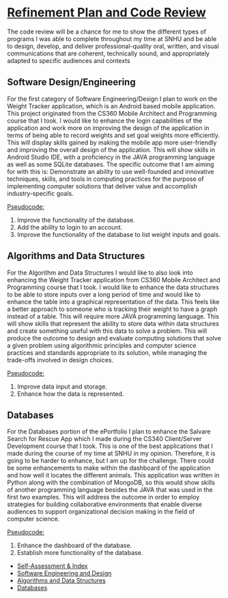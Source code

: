 # <u>Refinement Plan and Code Review</u>
The code review will be a chance for me to show the different types of programs I was able to complete throughout my time at SNHU and be able to design, develop, and deliver professional-quality oral, written, and visual communications that are coherent, technically sound, and appropriately adapted to specific audiences and contexts

## Software Design/Engineering
For the first category of Software Engineering/Design I plan to work on the Weight Tracker application, which is an Android based mobile application. This project originated from the CS360 Mobile Architect and Programming course that I took. I would like to enhance the login capabilities of the application and work more on improving the design of the application in terms of being able to record weights and set goal weights more efficiently. This will display skills gained by making the mobile app more user-friendly and improving the overall design of the application. This will show skills in Android Studio IDE, with a proficiency in the JAVA programming language as well as some SQLite databases. The specific outcome that I am aiming for with this is: Demonstrate an ability to use well-founded and innovative techniques, skills, and tools in computing practices for the purpose of implementing computer solutions that deliver value and accomplish industry-specific goals. 

<u>Pseudocode: </u>
1.	Improve the functionality of the database.
2.	Add the ability to login to an account.
3.	Improve the functionality of the database to list weight inputs and goals.

## Algorithms and Data Structures
For the Algorithm and Data Structures I would like to also look into enhancing the Weight Tracker application from CS360 Mobile Architect and Programming course that I took. I would like to enhance the data structures to be able to store inputs over a long period of time and would like to enhance the table into a graphical representation of the data. This feels like a better approach to someone who is tracking their weight to have a graph instead of a table. This will require more JAVA programming language. This will show skills that represent the ability to store data within data structures and create something useful with this data to solve a problem. This will produce the outcome to design and evaluate computing solutions that solve a given problem using algorithmic principles and computer science practices and standards appropriate to its solution, while managing the trade-offs involved in design choices.

<u>Pseudocode: </u>
1.	Improve data input and storage.
2.	Enhance how the data is represented. 

## Databases
For the Databases portion of the ePortfolio I plan to enhance the Salvare Search for Rescue App which I made during the CS340 Client/Server Development course that I took. This is one of the best applications that I made during the course of my time at SNHU in my opinion. Therefore, it is going to be harder to enhance, but I am up for the challenge. There could be some enhancements to make within the dashboard of the application and how well it locates the different animals. This application was written in Python along with the combination of MongoDB, so this would show skills of another programming language besides the JAVA that was used in the first two examples. This will address the outcome in order to employ strategies for building collaborative environments that enable diverse audiences to support organizational decision making in the field of computer science. 

<u>Pseudocode: </u>
1.	Enhance the dashboard of the database.
2.	Establish more functionality of the database.

- [Self-Assessment & Index](https://tydyp.github.io/index.html)
- [Software Engineering and Design](https://tydyp.github.io/EnhancementOne.html)
- [Algorithms and Data Structures](https://tydyp.github.io/EnhancementTwo.html)
- [Databases](https://tydyp.github.io/EnhancementThree.html)

